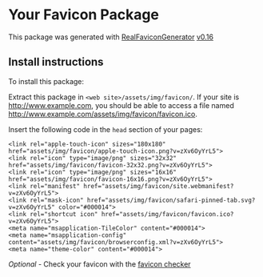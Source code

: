 # Your Favicon Package

This package was generated with [RealFaviconGenerator](https://realfavicongenerator.net/) [v0.16](https://realfavicongenerator.net/change_log#v0.16)

## Install instructions

To install this package:


Extract this package in `<web site>/assets/img/favicon/`. If your site is http://www.example.com, you should be able to access a file named http://www.example.com/assets/img/favicon/favicon.ico.

Insert the following code in the `head` section of your pages:

    <link rel="apple-touch-icon" sizes="180x180" href="assets/img/favicon/apple-touch-icon.png?v=zXv6OyYrL5">
    <link rel="icon" type="image/png" sizes="32x32" href="assets/img/favicon/favicon-32x32.png?v=zXv6OyYrL5">
    <link rel="icon" type="image/png" sizes="16x16" href="assets/img/favicon/favicon-16x16.png?v=zXv6OyYrL5">
    <link rel="manifest" href="assets/img/favicon/site.webmanifest?v=zXv6OyYrL5">
    <link rel="mask-icon" href="assets/img/favicon/safari-pinned-tab.svg?v=zXv6OyYrL5" color="#000014">
    <link rel="shortcut icon" href="assets/img/favicon/favicon.ico?v=zXv6OyYrL5">
    <meta name="msapplication-TileColor" content="#000014">
    <meta name="msapplication-config" content="assets/img/favicon/browserconfig.xml?v=zXv6OyYrL5">
    <meta name="theme-color" content="#000014">

*Optional* - Check your favicon with the [favicon checker](https://realfavicongenerator.net/favicon_checker)